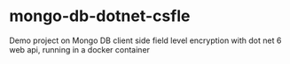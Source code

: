 # mongo-db-dotnet-csfle
Demo project on Mongo DB client side field level encryption with dot net 6 web api, running in a docker container
